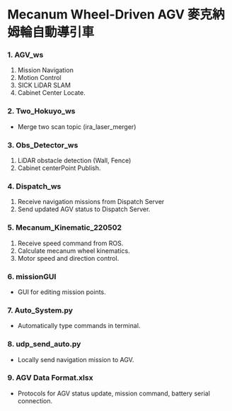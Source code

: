 # Mecanum Wheel-Driven AGV 麥克納姆輪自動導引車

### 1. AGV_ws
1. Mission Navigation
2. Motion Control
3. SICK LiDAR SLAM
4. Cabinet Center Locate.
### 2. Two_Hokuyo_ws
* Merge two scan topic (ira_laser_merger)
### 3. Obs_Detector_ws
1. LiDAR obstacle detection (Wall, Fence)
2. Cabinet centerPoint Publish.
### 4. Dispatch_ws
1. Receive navigation missions from Dispatch Server
2. Send updated AGV status to Dispatch Server.
### 5. Mecanum_Kinematic_220502
1. Receive speed command from ROS.
2. Calculate mecanum wheel kinematics.
3. Motor speed and direction control.
### 6. missionGUI
* GUI for editing mission points.
### 7. Auto_System.py
* Automatically type commands in terminal.
### 8. udp_send_auto.py
* Locally send navigation mission to AGV.
### 9. AGV Data Format.xlsx
* Protocols for AGV status update, mission command, battery serial connection.
